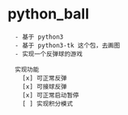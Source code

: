 # python_ball

```
  - 基于 python3 
  - 基于 python3-tk 这个包，去画图
  - 实现一个反弹球的游戏
  
  实现功能
    [x] 可正常反弹
    [x] 可接球反弹
    [x] 可正常启动暂停
    [ ] 实现积分模式
```
